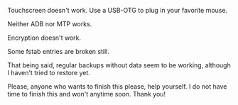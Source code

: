 Touchscreen doesn't work. Use a USB-OTG to plug in your favorite mouse.

Neither ADB nor MTP works.

Encryption doesn't work.

Some fstab entries are broken still.


That being said, regular backups without data seem to be working, although I haven't tried to restore yet.

Please, anyone who wants to finish this please, help yourself. I do not have time to finish this and won't anytime soon. Thank you!

